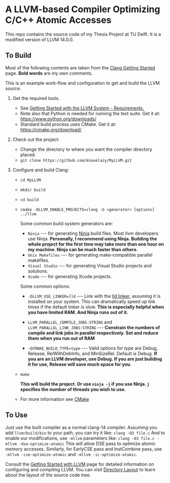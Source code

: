 # A LLVM-based Compiler Optimizing C/C++ Atomic Accesses

This repo contains the source code of my Thesis Project at TU Delft. It is a modified version of LLVM 14.0.0.

## To Build

Most of the following contents are taken from the [Clang Getting Started](http://clang.llvm.org/get_started.html) page. **Bold words** are my own comments.

This is an example work-flow and configuration to get and build the LLVM source:

1. Get the required tools.
    * See [Getting Started with the LLVM System - Requirements.](https://llvm.org/docs/GettingStarted.html#requirements)
    * Note also that Python is needed for running the test suite. Get it at: https://www.python.org/downloads/
    * Standard build process uses CMake. Get it at: https://cmake.org/download/
      
2. Check out the project:
    * Change the directory to where you want the compiler directory placed.
    * ``git clone https://github.com/knavelazy/MyLLVM.git``

3. Configure and build Clang:
     * ``cd MyLLVM``
  
     * ``mkdir build``
  
     * ``cd build``

     * ``cmake -DLLVM_ENABLE_PROJECTS=clang -G <generator> [options] ../llvm``

        Some common build system generators are:

        * ``Ninja`` --- for generating [Ninja](https://ninja-build.org)
          build files. Most llvm developers use Ninja. **Personally, I recommend using Ninja. Building the whole project for the first time may take more than one hour on my machine. Ninja can be much faster than others.**
        * ``Unix Makefiles`` --- for generating make-compatible parallel makefiles.
        * ``Visual Studio`` --- for generating Visual Studio projects and
          solutions.
        * ``Xcode`` --- for generating Xcode projects.

        Some common options:
  
        * ``-DLLVM_USE_LINKER=lld`` --- Link with the [lld linker](https://lld.llvm.org/), assuming it is installed on your system. This can dramatically speed up link times if the default linker is slow. **This is especially helpful when you have limited RAM. And Ninja runs out of it.**
      
        * ``LLVM_PARALLEL_COMPILE_JOBS:STRING`` and ``LLVM_PARALLEL_LINK_JOBS:STRING`` --- **Constrain the numbers of compile and link jobs in parallel respectively. Set and reduce them when you run out of RAM**

        * ``-DCMAKE_BUILD_TYPE=type`` --- Valid options for *type* are Debug,
          Release, RelWithDebInfo, and MinSizeRel. Default is Debug. **If you are an LLVM developer, use Debug. If you are just building it for use, Release will save much space for you.**

      * ``make``

        **This will build the project. Or use ``ninja -j`` if you use Ninja. ``j`` specifies the number of threads you wish to use.**

      * For more information see [CMake](https://llvm.org/docs/CMake.html)
  
## To Use
Just use the built compiler as a normal clang-14 compiler. Assuming you add ``llvm/build/bin`` to your path, you can try it like:
``clang -O3 file.c``
And to enable our modifications, use ``-mllvm`` parameters like:
``clang -O3 file.c -mllvm -dse-optimize-atomic``
This will allow DSE pass to optimize atomic memory accesses. Similarly, for EarlyCSE pass and InstCombine pass, use ``-mllvm -cse-optimize-atomic`` and ``-mllvm -ic-optimize-atomic``.

Consult the
[Getting Started with LLVM](https://llvm.org/docs/GettingStarted.html#getting-started-with-llvm)
page for detailed information on configuring and compiling LLVM. You can visit
[Directory Layout](https://llvm.org/docs/GettingStarted.html#directory-layout)
to learn about the layout of the source code tree.
